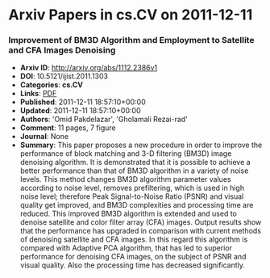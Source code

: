 # Arxiv Papers in cs.CV on 2011-12-11
### Improvement of BM3D Algorithm and Employment to Satellite and CFA Images Denoising
- **Arxiv ID**: http://arxiv.org/abs/1112.2386v1
- **DOI**: 10.5121/ijist.2011.1303
- **Categories**: **cs.CV**
- **Links**: [PDF](http://arxiv.org/pdf/1112.2386v1)
- **Published**: 2011-12-11 18:57:10+00:00
- **Updated**: 2011-12-11 18:57:10+00:00
- **Authors**: 'Omid Pakdelazar', 'Gholamali Rezai-rad'
- **Comment**: 11 pages, 7 figure
- **Journal**: None
- **Summary**: This paper proposes a new procedure in order to improve the performance of block matching and 3-D filtering (BM3D) image denoising algorithm. It is demonstrated that it is possible to achieve a better performance than that of BM3D algorithm in a variety of noise levels. This method changes BM3D algorithm parameter values according to noise level, removes prefiltering, which is used in high noise level; therefore Peak Signal-to-Noise Ratio (PSNR) and visual quality get improved, and BM3D complexities and processing time are reduced. This improved BM3D algorithm is extended and used to denoise satellite and color filter array (CFA) images. Output results show that the performance has upgraded in comparison with current methods of denoising satellite and CFA images. In this regard this algorithm is compared with Adaptive PCA algorithm, that has led to superior performance for denoising CFA images, on the subject of PSNR and visual quality. Also the processing time has decreased significantly.



